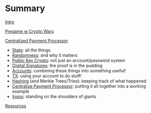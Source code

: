 # Summary

[Intro](./intro.md)

[Pregame w Crypto Wars](./crypto_wars.md)

[Centralized Payment Processor](/ch1/intro.md)
  - [State](/ch1/state.md): all the things
  - [Randomness](/ch1/randomness.md): and why it matters
  - [Public Key Crypto](/ch1/public_key_crypto.md): not just an account/password system
  - [Digital Signatures](/ch1/digital_signatures.md): the proof is in the pudding
  - [Accounts](/ch1/accounts.md): combining these things into something useful!
  - [TX](/ch1/tx.md): using your account to do stuff!
  - [Hashing](/ch1/hashing.md) (and Merkle Trees/Tries): keeping track of what happened
  - [Centralize Payment Processor](/ch1/centralized_payment_processor.md): putting it all together into a working example
  - [Inspo](/ch1/inspo.md): standing on the shoulders of giants

[Resources](./resources.md)
